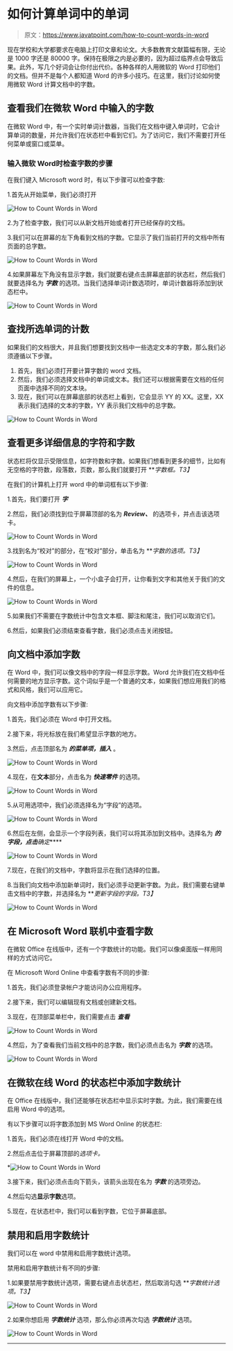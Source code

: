 # 如何计算单词中的单词

> 原文：<https://www.javatpoint.com/how-to-count-words-in-word>

现在学校和大学都要求在电脑上打印文章和论文。大多数教育文献篇幅有限，无论是 1000 字还是 80000 字。保持在极限之内是必要的，因为超过临界点会导致后果。此外，写几个好词会让你付出代价。各种各样的人用微软的 Word 打印他们的文档。但并不是每个人都知道 Word 的许多小技巧。在这里，我们讨论如何使用微软 Word 计算文档中的字数。

## 查看我们在微软 Word 中输入的字数

在微软 Word 中，有一个实时单词计数器，当我们在文档中键入单词时，它会计算单词的数量，并允许我们在状态栏中看到它们。为了访问它，我们不需要打开任何菜单或窗口或菜单。

### 输入微软 Word时检查字数的步骤

在我们键入 Microsoft word 时，有以下步骤可以检查字数:

1.首先从开始菜单，我们必须打开

![How to Count Words in Word](img/36a55980af7baee402a073e32d6c9974.png)

2.为了检查字数，我们可以从新文档开始或者打开已经保存的文档。

3.我们可以在屏幕的左下角看到文档的字数。它显示了我们当前打开的文档中所有页面的总字数。

![How to Count Words in Word](img/e0b7527c8dc8683d246e269301d05a61.png)

4.如果屏幕左下角没有显示字数，我们就要右键点击屏幕底部的状态栏，然后我们就要选择名为 ***字数*** 的选项。当我们选择单词计数选项时，单词计数器将添加到状态栏中。

![How to Count Words in Word](img/a54742fea3945aa8bee9e3468fd5463e.png)

## 查找所选单词的计数

如果我们的文档很大，并且我们想要找到文档中一些选定文本的字数，那么我们必须遵循以下步骤。

1.  首先，我们必须打开要计算字数的 word 文档。
2.  然后，我们必须选择文档中的单词或文本。我们还可以根据需要在文档的任何页面中选择不同的文本块。
3.  现在，我们可以在屏幕底部的状态栏上看到，它会显示 YY 的 XX。这里，XX 表示我们选择的文本的字数，YY 表示我们文档中的总字数。

![How to Count Words in Word](img/4633dfb5b6d33919a02ef3119d5cc5ff.png)

## 查看更多详细信息的字符和字数

状态栏将仅显示受限信息，如字符数和字数。如果我们想看到更多的细节，比如有无空格的字符数，段落数，页数，那么我们就要打开 ***字数框。*T3】**

在我们的计算机上打开 word 中的单词框有以下步骤:

1.首先，我们要打开 ***字***

2.然后，我们必须找到位于屏幕顶部的名为 ***Review、*** 的选项卡，并点击该选项卡。

![How to Count Words in Word](img/4811b722c80ac291363246682b0f784f.png)

3.找到名为“校对”的部分，在“校对”部分，单击名为 ***字数的选项。*T3】**

![How to Count Words in Word](img/5f0d0697004cc4dd3817eff3667c4e7d.png)

4.然后，在我们的屏幕上，一个小盒子会打开，让你看到文字和其他关于我们的文件的信息。

![How to Count Words in Word](img/f6fd96bdaafc434a17861691f7012f2a.png)

5.如果我们不需要在字数统计中包含文本框、脚注和尾注，我们可以取消它们。

6.然后，如果我们必须结束查看字数，我们必须点击关闭按钮。

## 向文档中添加字数

在 Word 中，我们可以像文档中的字段一样显示字数。Word 允许我们在文档中任何需要的地方显示字数。这个词似乎是一个普通的文本，如果我们想应用我们的格式和风格，我们可以应用它。

向文档中添加字数有以下步骤:

1.首先，我们必须在 Word 中打开文档。

2.接下来，将光标放在我们希望显示字数的地方。

3.然后，点击顶部名为 ***的菜单项，插入*** 。

![How to Count Words in Word](img/0af2944f500f62c9ab62ff01ff0acd5b.png)

4.现在，在**文本**部分，点击名为 ***快速零件*** 的选项。

![How to Count Words in Word](img/63bb41e5d21c8b55068fcea0b6881ed0.png)

5.从可用选项中，我们必须选择名为“字段”的选项。

![How to Count Words in Word](img/f349f293aaca67c34b443b30aced7bd7.png)

6.然后在左侧，会显示一个字段列表，我们可以将其添加到文档中。选择名为 ***的字段，点击**确定*****

![How to Count Words in Word](img/c3fd4dd4eba5cc7481f213f790e06cbc.png)

7.现在，在我们的文档中，字数将显示在我们选择的位置。

8.当我们向文档中添加新单词时，我们必须手动更新字数。为此，我们需要右键单击文档中的字数，并选择名为 ***更新字段的字段。*T3】**

![How to Count Words in Word](img/5496e59e89350f5af69a0ccba7f2a131.png)

## 在 Microsoft Word 联机中查看字数

在微软 Office 在线版中，还有一个字数统计的功能。我们可以像桌面版一样用同样的方式访问它。

在 Microsoft Word Online 中查看字数有不同的步骤:

1.首先，我们必须登录帐户才能访问办公应用程序。

2.接下来，我们可以编辑现有文档或创建新文档。

3.现在，在顶部菜单栏中，我们需要点击 ***查看***

![How to Count Words in Word](img/c52f765bd7b0f11d4c05979230306dfa.png)

4.然后，为了查看我们当前文档中的总字数，我们必须点击名为 ***字数*** 的选项。

![How to Count Words in Word](img/7c447f814d699d3674625093b7f5f1b0.png)

## 在微软在线 Word 的状态栏中添加字数统计

在 Office 在线版中，我们还能够在状态栏中显示实时字数。为此，我们需要在线启用 Word 中的选项。

有以下步骤可以将字数添加到 MS Word Online 的状态栏:

1.首先，我们必须在线打开 Word 中的文档。

2.然后点击位于屏幕顶部的*选项卡。*

*![How to Count Words in Word](img/178358a14f09f49adbcea77d52fb7d09.png)

3.接下来，我们必须点击向下箭头，该箭头出现在名为 ***字数*** 的选项旁边。

4.然后勾选**显示字数**选项。

5.现在，在状态栏中，我们可以看到字数，它位于屏幕底部。

## 禁用和启用字数统计

我们可以在 word 中禁用和启用字数统计选项。

禁用和启用字数统计有不同的步骤:

1.如果要禁用字数统计选项，需要右键点击状态栏，然后取消勾选 ***字数统计选项。*T3】**

![How to Count Words in Word](img/d0b89aff31922afab16e590e7403265b.png)

2.如果你想启用 ***字数统计*** 选项，那么你必须再次勾选 ***字数统计*** 选项。

![How to Count Words in Word](img/c656d767c2a2b60f80d9b4d3567f40fa.png)

* * **